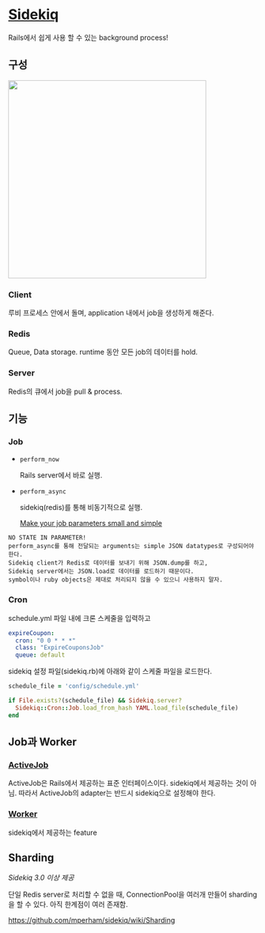# [Sidekiq](https://github.com/mperham/sidekiq)
Rails에서 쉽게 사용 할 수 있는 background process!

## 구성
<img src="https://brandonhilkert.com/images/sidekiq/rails-web-worker.png" width="400"/>

### Client
루비 프로세스 안에서 돌며, application 내에서 job을 생성하게 해준다.

### Redis
Queue, Data storage. runtime 동안 모든 job의 데이터를 hold.

### Server
Redis의 큐에서 job을 pull & process.


## 기능
### Job
- `perform_now`

  Rails server에서 바로 실행.

- `perform_async`

  sidekiq(redis)를 통해 비동기적으로 실행.
  
  [Make your job parameters small and simple](https://github.com/mperham/sidekiq/wiki/Best-Practices#1-make-your-job-parameters-small-and-simple)
```
NO STATE IN PARAMETER!
perform_async를 통해 전달되는 arguments는 simple JSON datatypes로 구성되어야 한다.
Sidekiq client가 Redis로 데이터를 보내기 위해 JSON.dump를 하고, 
Sidekiq server에서는 JSON.load로 데이터를 로드하기 때문이다.
symbol이나 ruby objects은 제대로 처리되지 않을 수 있으니 사용하지 말자.
```

### Cron
schedule.yml 파일 내에 크론 스케줄을 입력하고
```yml
expireCoupon:
  cron: "0 0 * * *"
  class: "ExpireCouponsJob"
  queue: default
```
sidekiq 설정 파일(sidekiq.rb)에 아래와 같이 스케줄 파일을 로드한다.
```ruby
schedule_file = 'config/schedule.yml'

if File.exists?(schedule_file) && Sidekiq.server?
  Sidekiq::Cron::Job.load_from_hash YAML.load_file(schedule_file)
end
```

## Job과 Worker
### [ActiveJob](https://github.com/mperham/sidekiq/wiki/Active+Job)
ActiveJob은 Rails에서 제공하는 표준 인터페이스이다. sidekiq에서 제공하는 것이 아님.
따라서 ActiveJob의 adapter는 반드시 sidekiq으로 설정해야 한다.

### [Worker](https://github.com/mperham/sidekiq/wiki/Advanced-Options#workers)
sidekiq에서 제공하는 feature


## Sharding
_Sidekiq 3.0 이상 제공_

단일 Redis server로 처리할 수 없을 때, ConnectionPool을 여러개 만들어 sharding을 할 수 있다. 아직 한계점이 여러 존재함.

https://github.com/mperham/sidekiq/wiki/Sharding
